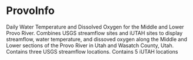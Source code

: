 # ProvoInfo
Daily Water Temperature and Dissolved Oxygen for the Middle and Lower Provo River.
Combines USGS streamflow sites and iUTAH sites to display streamflow, water temperature, 
and dissoved oxygen along the Middle and Lower sections of the Provo River in Utah and Wasatch 
County, Utah. 
Contains three USGS streamflow locations.
Contains 5 iUTAH locations
